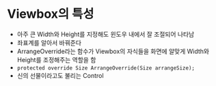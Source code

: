 # Viewbox의 특성
- 아주 큰 Width와 Height를 지정해도 윈도우 내에서 잘 조절되어 나타남
- 좌표계를 알아서 바꿔준다
- ArrangeOverride라는 함수가 Viewbox의 자식들을 화면에 알맞게 Width와 Height를 조정해주는 역할을 함
- `protected override Size ArrangeOverride(Size arrangeSize);`
- 신의 선물이라고도 불리는 Control
